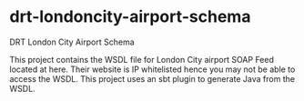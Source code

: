 # drt-londoncity-airport-schema
DRT London City Airport Schema

This project contains the WSDL file for London City airport SOAP Feed located at here.  Their website is IP whitelisted hence you may not be able to access the WSDL.  This project uses an sbt plugin to generate Java from the WSDL.
